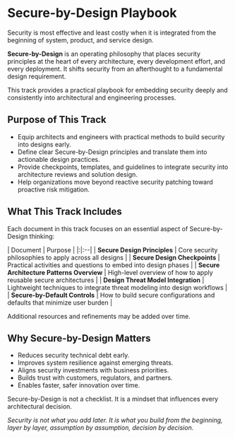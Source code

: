 # Secure-by-Design Playbook

Security is most effective and least costly when it is integrated from the beginning of system, product, and service design.

**Secure-by-Design** is an operating philosophy that places security principles at the heart of every architecture, every development effort, and every deployment. It shifts security from an afterthought to a fundamental design requirement.

This track provides a practical playbook for embedding security deeply and consistently into architectural and engineering processes.



## Purpose of This Track

- Equip architects and engineers with practical methods to build security into designs early.
- Define clear Secure-by-Design principles and translate them into actionable design practices.
- Provide checkpoints, templates, and guidelines to integrate security into architecture reviews and solution design.
- Help organizations move beyond reactive security patching toward proactive risk mitigation.



## What This Track Includes

Each document in this track focuses on an essential aspect of Secure-by-Design thinking:

| Document | Purpose |
|:|:--|
| **Secure Design Principles** | Core security philosophies to apply across all designs |
| **Secure Design Checkpoints** | Practical activities and questions to embed into design phases |
| **Secure Architecture Patterns Overview** | High-level overview of how to apply reusable secure architectures |
| **Design Threat Model Integration** | Lightweight techniques to integrate threat modeling into design workflows |
| **Secure-by-Default Controls** | How to build secure configurations and defaults that minimize user burden |

Additional resources and refinements may be added over time.



## Why Secure-by-Design Matters

- Reduces security technical debt early.
- Improves system resilience against emerging threats.
- Aligns security investments with business priorities.
- Builds trust with customers, regulators, and partners.
- Enables faster, safer innovation over time.

Secure-by-Design is not a checklist. It is a mindset that influences every architectural decision.



*Security is not what you add later. It is what you build from the beginning, layer by layer, assumption by assumption, decision by decision.*
